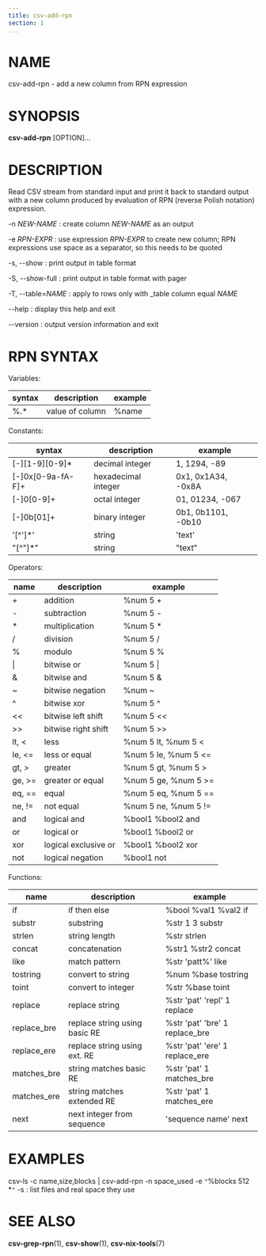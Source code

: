```yaml
---
title: csv-add-rpn
section: 1
...
```


# NAME #

csv-add-rpn - add a new column from RPN expression

# SYNOPSIS #

**csv-add-rpn** [OPTION]...

# DESCRIPTION #

Read CSV stream from standard input and print it back to standard output with
a new column produced by evaluation of RPN (reverse Polish notation) expression.

-n *NEW-NAME*
:   create column *NEW-NAME* as an output

-e *RPN-EXPR*
:   use expression *RPN-EXPR* to create new column; RPN expressions use space
as a separator, so this needs to be quoted

-s, --show
:   print output in table format

-S, --show-full
:   print output in table format with pager

-T, --table=*NAME*
:   apply to rows only with _table column equal *NAME*

--help
:   display this help and exit

--version
:   output version information and exit

# RPN SYNTAX #

Variables:

| syntax | description     | example |
|--------|-----------------|---------|
| %.*    | value of column | %name   |

Constants:

| syntax           | description                   | example                   |
|------------------|-------------------------------|---------------------------|
| [-]\[1-9\]\[0-9\]*| decimal integer              | 1, 1294, -89              |
| [-]0x[0-9a-fA-F]+| hexadecimal integer           | 0x1, 0x1A34, -0x8A        |
| [-]0[0-9]+       | octal integer                 | 01, 01234, -067           |
| [-]0b[01]+       | binary integer                | 0b1, 0b1101, -0b10        |
| '[^']*'          | string                        | 'text'                    |
| "[^"]*"          | string                        | "text"                    |

Operators:

| name        | description                   | example                   |
|-------------|-------------------------------|---------------------------|
| +           | addition                      | %num 5 +                  |
| -           | subtraction                   | %num 5 -                  |
| *           | multiplication                | %num 5 *                  |
| /           | division                      | %num 5 /                  |
| %           | modulo                        | %num 5 %                  |
| \|          | bitwise or                    | %num 5 \|                 |
| &           | bitwise and                   | %num 5 &                  |
| ~           | bitwise negation              | %num ~                    |
| ^           | bitwise xor                   | %num 5 ^                  |
| <<          | bitwise left shift            | %num 5 <<                 |
| >>          | bitwise right shift           | %num 5 >>                 |
| lt, <       | less                          | %num 5 lt, %num 5 <       |
| le, <=      | less or equal                 | %num 5 le, %num 5 <=      |
| gt, >       | greater                       | %num 5 gt, %num 5 >       |
| ge, >=      | greater or equal              | %num 5 ge, %num 5 >=      |
| eq, ==      | equal                         | %num 5 eq, %num 5 ==      |
| ne, !=      | not equal                     | %num 5 ne, %num 5 !=      |
| and         | logical and                   | %bool1 %bool2 and         |
| or          | logical or                    | %bool1 %bool2 or          |
| xor         | logical exclusive or          | %bool1 %bool2 xor         |
| not         | logical negation              | %bool1 not                |

Functions:

| name        | description                   | example                        |
|-------------|-------------------------------|--------------------------------|
| if          | if then else                  | %bool %val1 %val2 if           |
| substr      | substring                     | %str 1 3 substr                |
| strlen      | string length                 | %str strlen                    |
| concat      | concatenation                 | %str1 %str2 concat             |
| like        | match pattern                 | %str 'patt%' like              |
| tostring    | convert to string             | %num %base tostring            |
| toint       | convert to integer            | %str %base toint               |
| replace     | replace string                | %str 'pat' 'repl' 1 replace    |
| replace_bre | replace string using basic RE | %str 'pat' 'bre' 1 replace_bre |
| replace_ere | replace string using ext. RE  | %str 'pat' 'ere' 1 replace_ere |
| matches_bre | string matches basic RE       | %str 'pat' 1 matches_bre       |
| matches_ere | string matches extended RE    | %str 'pat' 1 matches_ere       |
| next        | next integer from sequence    | 'sequence name' next           |

# EXAMPLES #

csv-ls -c name,size,blocks | csv-add-rpn -n space_used -e `"`%blocks 512 *`"` -s
:   list files and real space they use

# SEE ALSO #

**csv-grep-rpn**(1), **csv-show**(1), **csv-nix-tools**(7)
